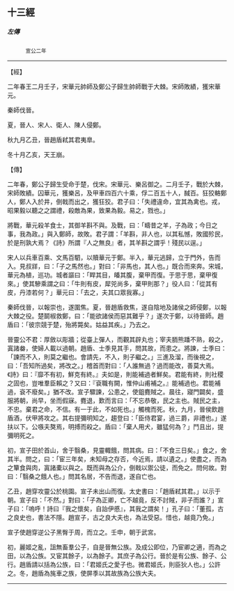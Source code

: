 

## 十三經

##### 左傳
　　　`宣公二年`

* * *

【經】

二年春王二月壬子，宋華元帥師及鄭公子歸生帥師戰于大棘。宋師敗績，獲宋華元。

秦師伐晉。

夏，晉人、宋人、衛人、陳人侵鄭。

秋九月乙丑，晉趙盾弒其君夷臯。

冬十月乙亥，天王崩。

【傳】

二年春，鄭公子歸生受命于楚，伐宋。宋華元、樂呂御之。二月壬子，戰於大棘，宋師敗績。囚華元，獲樂呂，及甲車四百六十乘，俘二百五十人，馘百。狂狡輅鄭人，鄭人入於井，倒戟而出之，獲狂狡。君子曰：「失禮違命，宜其為禽也。戎，昭果毅以聽之之謂禮，殺敵為果，致果為毅。易之，戮也。」

將戰，華元殺羊食士，其御羊斟不與。及戰，曰：「疇昔之羊，子為政；今日之事，我為政。」與入鄭師，故敗。君子謂：「羊斟，非人也，以其私憾，敗國殄民，於是刑孰大焉？《詩》所謂『人之無良』者，其羊斟之謂乎！殘民以逞。」

宋人以兵車百乘、文馬百駟，以贖華元于鄭。半入，華元逃歸，立于門外，告而入。見叔牂，曰：「子之馬然也。」對曰：「非馬也，其人也。」既合而來奔。宋城，華元為植，巡功。城者謳曰：「睅其目，皤其腹，棄甲而復。于思于思，棄甲復來。」使其驂乘謂之曰：「牛則有皮，犀兕尚多，棄甲則那？」役人曰：「從其有皮，丹漆若何？」華元曰：「去之，夫其口眾我寡。」

秦師伐晉，以報崇也，遂圍焦。夏，晉趙盾救焦，遂自陰地及諸侯之師侵鄭，以報大棘之役。楚鬬椒救鄭，曰：「能欲諸侯而惡其難乎？」遂次于鄭，以待晉師。趙盾曰：「彼宗競于楚，殆將斃矣。姑益其疾。」乃去之。

晉靈公不君：厚斂以彫牆；從臺上彈人，而觀其辟丸也；宰夫胹熊蹯不熟，殺之，寘諸畚，使婦人載以過朝。趙盾、士季見其手，問其故，而患之。將諫，士季曰：「諫而不入，則莫之繼也。會請先，不入，則子繼之。」三進及溜，而後視之，曰：「吾知所過矣，將改之。」稽首而對曰：「人誰無過？過而能改，善莫大焉。《詩》曰：『靡不有初，鮮克有終。』夫如是，則能補過者鮮矣。君能有終，則社稷之固也，豈唯羣臣賴之？又曰：『袞職有闕，惟仲山甫補之。』能補過也。君能補過，袞不廢矣。」猶不改。宣子驟諫，公患之，使鉏麑賊之。晨往，寢門闢矣，盛服將朝，尚早，坐而假寐。麑退，歎而言曰：「不忘恭敬，民之主也。賊民之主，不忠。棄君之命，不信。有一于此，不如死也。」觸槐而死。秋，九月，晉侯飲趙盾酒，伏甲將攻之。其右提彌明知之，趨登曰：「臣侍君宴，過三爵，非禮也。」遂扶以下。公嗾夫獒焉，明搏而殺之。盾曰：「棄人用犬，雖猛何為？」鬥且出，提彌明死之。

初，宣子田於首山，舍于翳桑，見靈輙餓，問其病。曰：「不食三日矣。」食之，舍其半。問之，曰：「宦三年矣，未知母之存否，今近焉，請以遺之。」使盡之，而為之簞食與肉，寘諸橐以與之。既而與為公介，倒戟以禦公徒，而免之。問何故。對曰：「翳桑之餓人也。」問其名居，不告而退，遂自亡也。

乙丑，趙穿攻靈公於桃園。宣子未出山而復。太史書曰：「趙盾弒其君。」以示于朝。宣子曰：「不然。」對曰：「子為正卿，亡不越竟，反不討賊，非子而誰？」宣子曰：「嗚呼！詩曰『我之懷矣，自詒伊慼』，其我之謂矣！」孔子曰：「董孤，古之良史也，書法不隱。趙宣子，古之良大夫也，為法受惡。惜也，越竟乃免。」

宣子使趙穿逆公子黑臀于周，而立之。壬申，朝于武宮。

初，麗姬之亂，詛無畜羣公子，自是晉無公族。及成公即位，乃宦卿之適，而為之田，以為公族。又宦其餘子，以為餘子。其庶子為公行。晉於是有公族、餘子、公行。趙盾請以括為公族，曰：「君姬氏之愛子也。微君姬氏，則臣狄人也。」公許之。冬，趙盾為旄車之族，使屏季以其故族為公族大夫。

* * *

